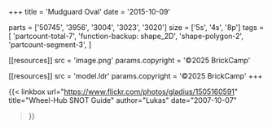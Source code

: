 +++
title = 'Mudguard Oval'
date  = '2015-10-09'

parts = ['50745', '3956', '3004', '3023', '3020']
size  = ['5s', '4s', '8p']
tags  = [
  'partcount-total-7',
  'function-backup: shape_2D',
  'shape-polygon-2',
  'partcount-segment-3',
]

[[resources]]
src              = 'image.png'
params.copyright = '©2025 BrickCamp'

[[resources]]
src              = 'model.ldr'
params.copyright = '©2025 BrickCamp'
+++

{{< linkbox
    url="https://www.flickr.com/photos/gladius/1505160591"
    title="Wheel-Hub SNOT Guide"
    author="Lukas"
    date="2007-10-07"
>}}
